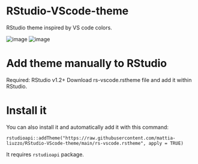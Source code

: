 # RStudio-VScode-theme
RStudio theme inspired by VS code colors.

![image](https://user-images.githubusercontent.com/63495216/110652882-0fdee500-81bd-11eb-873e-1aeba30bb95a.png)
![image](https://user-images.githubusercontent.com/63495216/110653075-3d2b9300-81bd-11eb-9d56-ba8d2e7aaabe.png)


# Add theme manually to RStudio
Required: RStudio v1.2+
Download rs-vscode.rstheme file and add it within RStudio.

# Install it
You can also install it and automatically add it with this command:

```
rstudioapi::addTheme("https://raw.githubusercontent.com/mattia-liuzzo/RStudio-VScode-theme/main/rs-vscode.rstheme", apply = TRUE)
```

It requires `rstudioapi` package.
